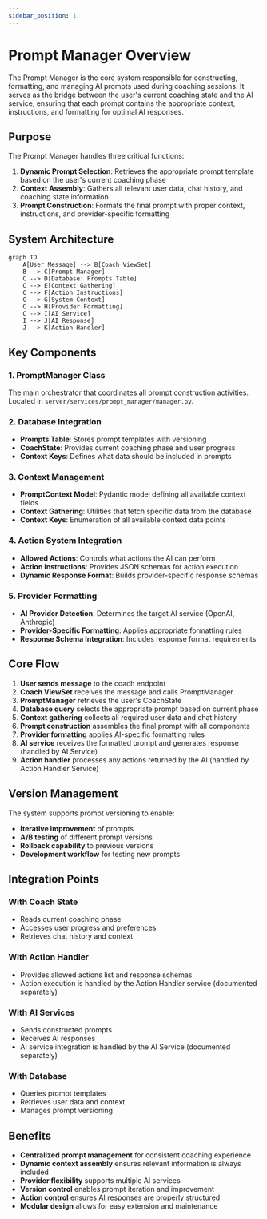 ```yaml
---
sidebar_position: 1
---
```


# Prompt Manager Overview

The Prompt Manager is the core system responsible for constructing, formatting, and managing AI prompts used during coaching sessions. It serves as the bridge between the user's current coaching state and the AI service, ensuring that each prompt contains the appropriate context, instructions, and formatting for optimal AI responses.

## Purpose

The Prompt Manager handles three critical functions:

1. **Dynamic Prompt Selection**: Retrieves the appropriate prompt template based on the user's current coaching phase
2. **Context Assembly**: Gathers all relevant user data, chat history, and coaching state information
3. **Prompt Construction**: Formats the final prompt with proper context, instructions, and provider-specific formatting

## System Architecture

```mermaid
graph TD
    A[User Message] --> B[Coach ViewSet]
    B --> C[Prompt Manager]
    C --> D[Database: Prompts Table]
    C --> E[Context Gathering]
    C --> F[Action Instructions]
    C --> G[System Context]
    C --> H[Provider Formatting]
    C --> I[AI Service]
    I --> J[AI Response]
    J --> K[Action Handler]
```

## Key Components

### 1. PromptManager Class
The main orchestrator that coordinates all prompt construction activities. Located in `server/services/prompt_manager/manager.py`.

### 2. Database Integration
- **Prompts Table**: Stores prompt templates with versioning
- **CoachState**: Provides current coaching phase and user progress
- **Context Keys**: Defines what data should be included in prompts

### 3. Context Management
- **PromptContext Model**: Pydantic model defining all available context fields
- **Context Gathering**: Utilities that fetch specific data from the database
- **Context Keys**: Enumeration of all available context data points

### 4. Action System Integration
- **Allowed Actions**: Controls what actions the AI can perform
- **Action Instructions**: Provides JSON schemas for action execution
- **Dynamic Response Format**: Builds provider-specific response schemas

### 5. Provider Formatting
- **AI Provider Detection**: Determines the target AI service (OpenAI, Anthropic)
- **Provider-Specific Formatting**: Applies appropriate formatting rules
- **Response Schema Integration**: Includes response format requirements

## Core Flow

1. **User sends message** to the coach endpoint
2. **Coach ViewSet** receives the message and calls PromptManager
3. **PromptManager** retrieves the user's CoachState
4. **Database query** selects the appropriate prompt based on current phase
5. **Context gathering** collects all required user data and chat history
6. **Prompt construction** assembles the final prompt with all components
7. **Provider formatting** applies AI-specific formatting rules
8. **AI service** receives the formatted prompt and generates response (handled by AI Service)
9. **Action handler** processes any actions returned by the AI (handled by Action Handler Service)

## Version Management

The system supports prompt versioning to enable:
- **Iterative improvement** of prompts
- **A/B testing** of different prompt versions
- **Rollback capability** to previous versions
- **Development workflow** for testing new prompts

## Integration Points

### With Coach State
- Reads current coaching phase
- Accesses user progress and preferences
- Retrieves chat history and context

### With Action Handler
- Provides allowed actions list and response schemas
- Action execution is handled by the Action Handler service (documented separately)

### With AI Services
- Sends constructed prompts
- Receives AI responses
- AI service integration is handled by the AI Service (documented separately)

### With Database
- Queries prompt templates
- Retrieves user data and context
- Manages prompt versioning

## Benefits

- **Centralized prompt management** for consistent coaching experience
- **Dynamic context assembly** ensures relevant information is always included
- **Provider flexibility** supports multiple AI services
- **Version control** enables prompt iteration and improvement
- **Action control** ensures AI responses are properly structured
- **Modular design** allows for easy extension and maintenance
